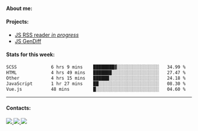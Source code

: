 #### About me:

#### Projects:
- [JS RSS reader *in progress*](https://github.com/GKoil/frontend-project-lvl3)
- [JS GenDiff](https://github.com/GKoil/GenDiff)

#### Stats for this week:
<!--START_SECTION:waka-->

```txt
SCSS             6 hrs 9 mins    ████████▓░░░░░░░░░░░░░░░░   34.99 %
HTML             4 hrs 49 mins   ███████░░░░░░░░░░░░░░░░░░   27.47 %
Other            4 hrs 15 mins   ██████░░░░░░░░░░░░░░░░░░░   24.18 %
JavaScript       1 hr 27 mins    ██░░░░░░░░░░░░░░░░░░░░░░░   08.30 %
Vue.js           48 mins         █░░░░░░░░░░░░░░░░░░░░░░░░   04.60 %
```

<!--END_SECTION:waka-->
---
#### Contacts:

<a target='_blank' title='LinkedIn' href="https://www.linkedin.com/in/gkoil/">
  <img src="https://img.shields.io/badge/LinkedIn-0077B5?style=for-the-badge&logo=linkedin&logoColor=white" />
</a>
<a target='_blank' title='Telegram' href="https://t.me/gkoil">
  <img src="https://img.shields.io/badge/Telegram-2CA5E0?style=for-the-badge&logo=telegram&logoColor=white" />
</a>
<a target='_blank' title='Gmail' href="mailto: gk.grigorev@gmail.com">
  <img src="https://img.shields.io/badge/Gmail-D14836?style=for-the-badge&logo=gmail&logoColor=white" />
</a>


